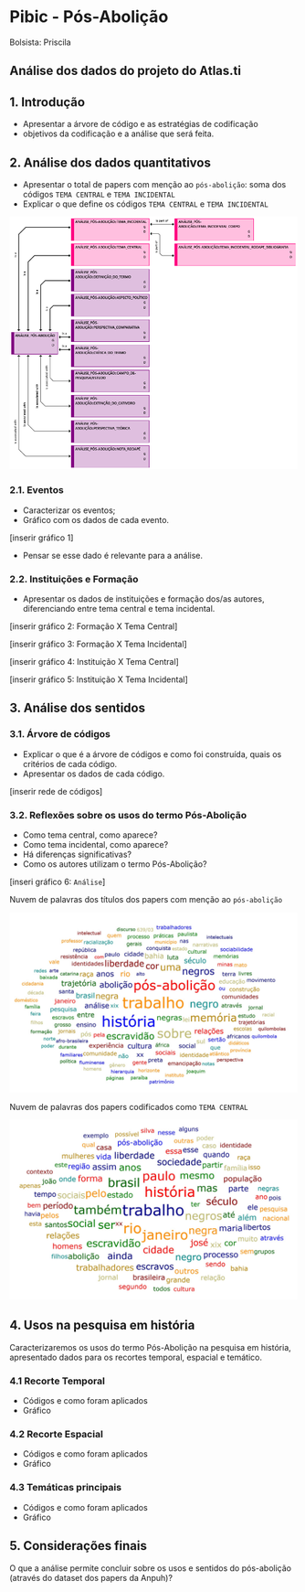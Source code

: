 # Pibic - Pós-Abolição

Bolsista: Priscila

## Análise dos dados do projeto do Atlas.ti

## 1. Introdução

* Apresentar a árvore de código e as estratégias de codificação
* objetivos da codificação e a análise que será feita.

## 2. Análise dos dados quantitativos

* Apresentar o total de papers com menção ao `pós-abolição`: soma dos códigos `TEMA CENTRAL` e `TEMA INCIDENTAL` 
* Explicar o que define os códigos `TEMA CENTRAL` e `TEMA INCIDENTAL`

![rede análise_pós-abolição](img/NETWORK_ANÁLISE_PÓS-ABOLIÇÃO.png)

### 2.1. Eventos

* Caracterizar os eventos;
*  Gráfico com os dados de cada evento.

[inserir gráfico 1]

* Pensar se esse dado é relevante para a análise.

### 2.2. Instituições e Formação

* Apresentar os dados de instituições e formação dos/as autores, diferenciando entre tema central e tema incidental.

[inserir gráfico 2: Formação X Tema Central]

[inserir gráfico 3: Formação X Tema Incidental]

[inserir gráfico 4: Instituição X Tema Central]

[inserir gráfico 5: Instituição X Tema Incidental]

## 3. Análise dos sentidos

### 3.1. Árvore de códigos

* Explicar o que é a árvore de códigos e como foi construída, quais os critérios de cada código.
* Apresentar os dados de cada código.

[inserir rede de códigos]

### 3.2. Reflexões sobre os usos do termo Pós-Abolição

* Como tema central, como aparece?
* Como tema incidental, como aparece?
* Há diferenças significativas?
* Como os autores utilizam o termo Pós-Abolição?

[inseri gráfico 6: `Análise`]



Nuvem de palavras dos títulos dos papers com menção ao `pós-abolição`

![nuvem títulos](img/WC_TÍTULOS.jpg)

Nuvem de palavras dos papers codificados como `TEMA CENTRAL`

![nuvem tema central](img/WC_TEMA_CENTRAL.jpg)


## 4. Usos na pesquisa em história

Caracterizaremos os usos do termo Pós-Abolição na pesquisa em história, apresentado dados para os recortes temporal, espacial e temático.

### 4.1 Recorte Temporal
* Códigos e como foram aplicados
* Gráfico

### 4.2 Recorte Espacial
* Códigos e como foram aplicados
* Gráfico

### 4.3 Temáticas principais
* Códigos e como foram aplicados
* Gráfico

## 5. Considerações finais

O que a análise permite concluir sobre os usos e sentidos do pós-abolição (através do dataset dos papers da Anpuh)?
